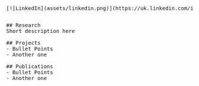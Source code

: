 <pre>
[![LinkedIn](assets/linkedin.png)](https://uk.linkedin.com/in/katarzyna-m-kowalczyk)   [![ResearchGate](assets/researchgate.png)](https://www.researchgate.net/profile/Kasia-Kowalczyk-2)   [![Google Scholar](assets/google-scholar.png)](https://scholar.google.com/citations?user=r55HhqcAAAAJ&hl=en)   [![ORCID](assets/orcid.png)](https://scholar.google.com/citations?user=r55HhqcAAAAJ&hl=en)   [![GitHub](assets/github.png)](https://github.com/KasiaKoo)
<pre>

## Research
Short description here

## Projects
- Bullet Points
- Another one

## Publications
- Bullet Points
- Another one
